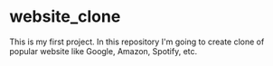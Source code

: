 # website_clone
This is my first project. In this repository I'm going to create clone of popular website like Google, Amazon, Spotify, etc.
